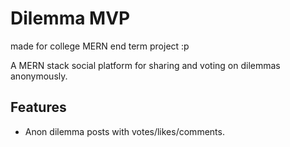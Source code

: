 # Dilemma MVP

made for college MERN end term project :p

A MERN stack social platform for sharing and voting on dilemmas anonymously.

## Features
- Anon dilemma posts with votes/likes/comments.